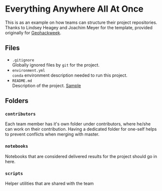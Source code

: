 # Everything Anywhere All At Once

This is as an example on how teams can structure their project repositories. Thanks to Lindsey Heagey and Joachim Meyer for the template, provided originally for [Geohackweek](https://github.com/geohackweek/sample_project_repository).

## Files

* `.gitignore`
<br> Globally ignored files by `git` for the project.
* `environment.yml`
<br> `conda` environment description needed to run this project.
* `README.md`
<br> Description of the project. [Sample](https://geohackweek.github.io/wiki/github_project_management.html#project-guidelines)

## Folders

### `contributors`
Each team member has it's own folder under contributors, where he/she can
work on their contribution. Having a dedicated folder for one-self helps to 
prevent conflicts when merging with master.

### `notebooks`
Notebooks that are considered delivered results for the project should go in
here.

### `scripts`
Helper utilities that are shared with the team

